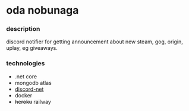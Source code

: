 # oda nobunaga

### description

discord notifier for getting announcement about new steam, gog, origin, uplay, eg giveaways.

### technologies

* .net core
* mongodb atlas
* [discord-net](https://github.com/discord-net/Discord.Net)
* docker
* ~~heroku~~ railway
